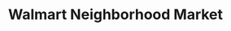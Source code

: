 ---
title: "Walmart Neighborhood Market"
url: /el-cajon/walmart-neighborhood-market/
shop: Supermarkt
---